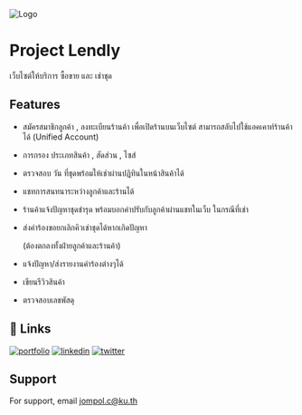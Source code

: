 ![Logo](https://dev-to-uploads.s3.amazonaws.com/uploads/articles/th5xamgrr6se0x5ro4g6.png)


# Project Lendly

เว็บไซต์ให้บริการ ซื้อขาย และ เช่าชุด


## Features

- สมัครสมาชิกลูกค้า , ลงทะเบียนร้านค้า เพื่อเปิดร้านบนเว็บไซต์ สามารถสลับไปใช้แอคเคาท์ร้านค้าได้ (Unified Account)
- การกรอง ประเภทสินค้า , สัดส่วน , ไซส์
- ตรวจสอบ วัน ที่ชุดพร้อมให้เช่าผ่านปฏิทินในหน้าสินค้าได้
- แชทการสนทนาระหว่างลูกค้าและร้านได้
- ร้านค้าแจ้งปัญหาชุดชำรุด พร้อมบอกค่าปรับกับลูกค้าผ่านแชทในเว็บ ในกรณีที่เช่า
- ส่งคำร้องขอยกเลิกคิวเช่าชุดได้หากเกิดปัญหา
    
    (ต้องตกลงทั้งฝ่ายลูกค้าและร้านค้า)
- แจ้งปัญหา/ส่งรายงานคำร้องต่างๆได้
- เขียนรีวิวสินค้า
- ตรวจสอบเลขพัสดุ


## 🔗 Links
[![portfolio](https://img.shields.io/badge/my_portfolio-000?style=for-the-badge&logo=ko-fi&logoColor=white)](https://katherineoelsner.com/)
[![linkedin](https://img.shields.io/badge/linkedin-0A66C2?style=for-the-badge&logo=linkedin&logoColor=white)](https://www.linkedin.com/)
[![twitter](https://img.shields.io/badge/twitter-1DA1F2?style=for-the-badge&logo=twitter&logoColor=white)](https://twitter.com/)


## Support

For support, email jompol.c@ku.th
